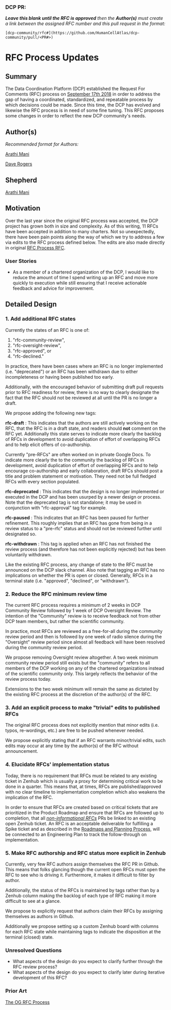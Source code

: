 ### DCP PR:

***Leave this blank until the RFC is approved** then the **Author(s)** must create a link between the assigned RFC number and this pull request in the format:*

`[dcp-community/rfc#](https://github.com/HumanCellAtlas/dcp-community/pull/<PR#>)`

# RFC Process Updates

## Summary

The Data Coordination Platform (DCP) established the Request For Comments (RFC) process on 
[September 17th 2018](https://github.com/HumanCellAtlas/dcp-community/pull/26) in order to address the gap of having a
coordinated, standardized, and repeatable process by which decisions could be made. Since this time, the DCP has evolved
and likewise the RFC process is in need of some fine tuning. This RFC proposes some changes in order to reflect the new
DCP community's needs.  

## Author(s)

*Recommended format for Authors:*

[Arathi Mani](mailto:arathi.mani@chanzuckerberg.com)
 
[Dave Rogers](mailto:dave@clevercanary.com)

## Shepherd

[Arathi Mani](mailto:arathi.mani@chanzuckerberg.com)

## Motivation

Over the last year since the original RFC process was accepted, the DCP project has grown both in size and complexity. As of this writing, 11 RFCs have been accepted in addition to many charters. Not so unexpectedly, there have been pain points along the way of which we try to address a few via edits to the RFC process defined below. The edits are also made directly in original [RFC Process RFC](https://github.com/HumanCellAtlas/dcp-community/blob/master/rfcs/text/0001-rfc-process.md).


### User Stories

* As a member of a chartered organization of the DCP, I would like to reduce the amount of time I spend writing up an RFC and move more quickly to execution while still ensuring that I receive actionable feedback and advice for improvement.

## Detailed Design

### 1. Add additional RFC states

Currently the states of an RFC is one of:
 
 1. "rfc-community-review",
 2. "rfc-oversight-review", 
 3. "rfc-approved", or
 4. "rfc-declined." 

In practice, there have been cases where an RFC is no longer implemented (i.e. "deprecated") or an RFC has been withdrawn due to either incompleteness or having been published too early. 

Additionally, with the encouraged behavior of submitting draft pull requests prior to RFC readiness for review, there is no way to clearly designate the fact that the RFC should not be reviewed at all until the PR is no longer a draft.

We propose adding the following new tags: 

**rfc-draft** : This indicates that the authors are still actively working on the RFC, that the RFC is in a draft state, and readers should **not** comment on the RFC yet. Additionally this state serves to indicate more clearly the backlog of RFCs in development to avoid duplication of effort of overlapping RFCs and to help elicit offers of co-authorship.
 
Currently "pre-RFCs" are often worked on in private Google Docs. To indicate more clearly the to the community the backlog of RFCs in development, avoid duplication of effort of overlapping RFCs and to help encourage co-authorship and early collaboration, draft RFCs should post a title and problem statement or motivation. They need not be full fledged RFCs with every section populated.

**rfc-deprecated** : This indicates that the design is no longer implemented or executed in the DCP and has been usurped by a newer design or process. Note that the deprecated tag is not standalone; it may be used in conjunction with  "rfc-approval" tag for example.

**rfc-paused** : This indicates that an RFC has been paused for further refinement. This roughly implies that an RFC has gone from being in a review status to a "pre-rfc" status and should not be reviewed further until designated so.

**rfc-withdrawn** : This tag is applied when an RFC has not finished the review process (and therefore has not been  explicitly rejected) but has been voluntarily withdrawn.

Like the existing RFC process, any change of state to the RFC must be announced on the DCP slack channel. Also note that tagging an RFC has no implications on whether the PR is open or closed. Generally, RFCs in a terminal state (i.e. "approved", "declined", or "withdrawn").

### 2. Reduce the RFC minimum review time

The current RFC process requires a minimum of 2 weeks in DCP Community Review followed by 1 week of DCP Oversight Review. The intention of the "Community" review is to receive feedback not from other DCP team members, but rather the  scientific community.

In practice, most RFCs are reviewed as a free-for-all during the community review period and then is followed by one week of radio silence during the "Oversight" review period since almost all feedback will have been resolved during the community review period.

We propose removing Oversight review altogether. A two week minimum community review period still exists but the  "community" refers to all members of the DCP working on any of the chartered organizations instead of the scientific community only. This largely reflects the behavior of the review process today.

Extensions to the two week minimum will remain the same as dictated by the existing RFC process at the discretion of the author(s) of the RFC.

### 3. Add an explicit process to make "trivial" edits to published RFCs

The original RFC process does not explicitly mention that minor edits (i.e. typos, re-wordings, etc.) are free to be pushed whenever needed. 

We propose explicitly stating that if an RFC warrants minor/trivial edits, such edits may occur at any time by the author(s) of the RFC without announcement.

### 4. Elucidate RFCs' implementation status

Today, there is no requirement that RFCs must be related to any existing ticket in Zenhub which is usually a proxy for determining critical work to be done in a quarter. This means that, at times, RFCs are published/approved with no clear timeline to implementation completion which also weakens the implication of the RFC.

In order to ensure that RFCs are created based on critical tickets that are prioritized in the Product Roadmap and ensure that RFCs are followed up to completion, that all [*non-informational RFCs*](https://github.com/HumanCellAtlas/dcp-community/issues/30) PRs be linked to an existing open Zenhub ticket. An RFC is an acceptable deliverable for fulfilling a Spike ticket and as described in the [Roadmaps and Planning Process](https://github.com/HumanCellAtlas/dcp-community/blob/master/rfcs/text/0012-roadmaps%2Bplanning.md), will be connected to an Engineering Plan to track the follow-through on implementation.


### 5. Make RFC authorship and RFC status more explicit in Zenhub

Currently, very few RFC authors assign themselves the RFC PR in Github. This means that folks glancing though the current open RFCs must open the RFC to see who is driving it. Furthermore, it makes it difficult to filter by author.

Additionally, the status of the RFCs is maintained by tags rather than by a Zenhub column making the backlog of each type of RFC making it more difficult to see at a glance. 

We propose to explicitly request that authors claim their RFCs by assigning themselves as authors in Github. 

Additionally we propose setting up a custom Zenhub board with columns for each RFC state while maintaining tags to indicate the disposition at the terminal (closed) state. 

### Unresolved Questions

- What aspects of the design do you expect to clarify further through the RFC review process?
- What aspects of the design do you expect to clarify later during iterative development of this RFC?

### Prior Art

[The OG RFC Process](https://github.com/HumanCellAtlas/dcp-community/blob/master/rfcs/text/0001-rfc-process.md)
